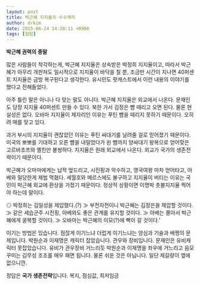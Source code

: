 ```yaml
---
layout: post
title: 박근혜 지지율의 수수께끼
author: drkim
date: 2015-06-24 14:20:11 +0900
tags: [컬럼]
---
```

**박근혜 권력의 종말** 

  


많은 사람들이 착각하는게, 박근혜 지지율은 상속받은 박정희 지지율이고, 따라서 박근혜가 아무리 개판쳐도 일시적으로 지지율이 바닥을 칠 뿐, 조금만 시간이 지나면 40퍼센트 지지율은 금방 복구된다고 생각한다. 유시민도 팟캐스트에서 이런 내용의 이야기를 했다고 전해들었다. 

  


아주 틀린 말은 아니나 다 맞는 말도 아니다. 박근혜 지지율은 외교에서 나온다. 문재인도 당장 지지율 40퍼센트 만들 수 있다. 북한 가서 김정은 뺨 때리고 오면 된다. 물론 현실성은 없다. 오바마 지지율이 제자리인 이유는 푸틴 뺨을 때리지 못하기 때문이다. 오히려 매를 맞고 있다. 

  


과거 부시의 지지율이 괜찮았던 이유는 푸틴 싸대기를 날려줄 걸로 믿어졌기 때문이다. 미국의 뽀뽀를 기대하고 오른 뺨을 내밀었다가 왼 뺨까지 양싸대기 왕복으로 얻어맞은 고르바초프와 옐친만 불쌍하다. 지지율은 원래 외교에서 나온다. 외교가 국가의 생존전략이기 때문이다. 

  


박근혜가 오마마에게는 납작 엎드리고, 시진핑과 악수하고, 영국여왕 마차 얻어타고, 아베와 밀당한게 제법 먹혔다. 세월호와 메르스에도 불구하고 지지율이 버티는 이유는 국민이 박근혜 외교에 환상을 가졌기 때문이다. 정상적 상황이면 이명박 촛불지지율 찍어야 하는데 말이다.

  


◎ 박정희는 김일성을 제압했다.(?) ≫ 부전자전이니 박근혜는 김정은을 제압할 것이다. ≫ 같은 세습군주 시진핑, 아베와도 좋은 관계를 유지할 것이다. ≫ 아베는 쫄아서 박근혜에게 굴복할 것이다. ≫ 오바마는 박근혜의 미모(?)에 뻑이 갈 것이다.’    


  


이기는 방법은 있습니다. 점잖게 이기느냐 더럽게 이기느냐는 양심과 기술과 배짱의 문제입니다. 박원순과 이재명은 캐릭터 잡았습니다. 관우와 장비입니다. 문재인은 유비캐릭터 못잡았습니다. 유비가 관우장비 거느리듯 박원순과 이재명을 좌우에 거느리고 음모 꾸미는 김무성 조조를 매우 패면 됩니다. 물론 쉬운 것은 아닙니다. 일단 제갈량이 옆에 없으니깐.

정답은 **국가 생존전략**입니다. 복지, 점심값, 최저임금 
